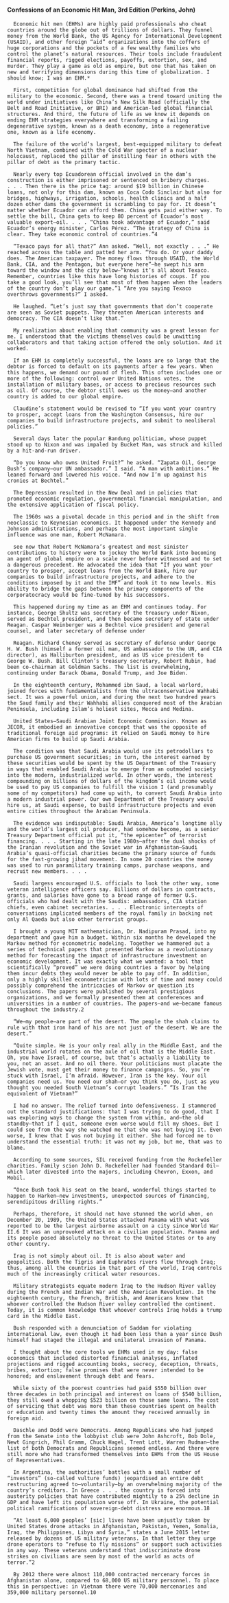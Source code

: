 #### Confessions of an Economic Hit Man, 3rd Edition (Perkins, John)
      Economic hit men (EHMs) are highly paid professionals who cheat countries around the globe out of trillions of dollars. They funnel money from the World Bank, the US Agency for International Development (USAID), and other foreign “aid” organizations into the coffers of huge corporations and the pockets of a few wealthy families who control the planet’s natural resources. Their tools include fraudulent financial reports, rigged elections, payoffs, extortion, sex, and murder. They play a game as old as empire, but one that has taken on new and terrifying dimensions during this time of globalization. I should know; I was an EHM.*

      First, competition for global dominance had shifted from the military to the economic. Second, there was a trend toward uniting the world under initiatives like China’s New Silk Road (officially the Belt and Road Initiative, or BRI) and American-led global financial structures. And third, the future of life as we know it depends on ending EHM strategies everywhere and transforming a failing degenerative system, known as a death economy, into a regenerative one, known as a life economy.

      The failure of the world’s largest, best-equipped military to defeat North Vietnam, combined with the Cold War specter of a nuclear holocaust, replaced the pillar of instilling fear in others with the pillar of debt as the primary tactic.

      Nearly every top Ecuadorean official involved in the dam’s construction is either imprisoned or sentenced on bribery charges. . . . Then there is the price tag: around $19 billion in Chinese loans, not only for this dam, known as Coca Codo Sinclair but also for bridges, highways, irrigation, schools, health clinics and a half dozen other dams the government is scrambling to pay for. It doesn’t matter whether Ecuador can afford them. China gets paid either way. To settle the bill, China gets to keep 80 percent of Ecuador’s most valuable export—oil. . . . “China took advantage of Ecuador,” said Ecuador’s energy minister, Carlos Pérez. “The strategy of China is clear. They take economic control of countries.”4

      “Texaco pays for all that?” Ann asked. “Well, not exactly . . .” He reached across the table and patted her arm. “You do. Or your daddy does. The American taxpayer. The money flows through USAID, the World Bank, CIA, and the Pentagon, but everyone here”—he swept his arm toward the window and the city below—“knows it’s all about Texaco. Remember, countries like this have long histories of coups. If you take a good look, you’ll see that most of them happen when the leaders of the country don’t play our game.”1 “Are you saying Texaco overthrows governments?” I asked.

      He laughed. “Let’s just say that governments that don’t cooperate are seen as Soviet puppets. They threaten American interests and democracy. The CIA doesn’t like that.”

      My realization about enabling that community was a great lesson for me. I understood that the victims themselves could be unwitting collaborators and that taking action offered the only solution. And it worked.

      If an EHM is completely successful, the loans are so large that the debtor is forced to default on its payments after a few years. When this happens, we demand our pound of flesh. This often includes one or more of the following: control over United Nations votes, the installation of military bases, or access to precious resources such as oil. Of course, the debtor still owes us the money—and another country is added to our global empire.

      Claudine’s statement would be revised to “If you want your country to prosper, accept loans from the Washington Consensus, hire our companies to build infrastructure projects, and submit to neoliberal policies.”

      Several days later the popular Bandung politician, whose puppet stood up to Nixon and was impaled by Bucket Man, was struck and killed by a hit-and-run driver.

      “Do you know who owns United Fruit?” he asked. “Zapata Oil, George Bush’s company—our UN ambassador.” I said. “A man with ambitions.” He leaned forward and lowered his voice. “And now I’m up against his cronies at Bechtel.”

      The Depression resulted in the New Deal and in policies that promoted economic regulation, governmental financial manipulation, and the extensive application of fiscal policy.

      The 1960s was a pivotal decade in this period and in the shift from neoclassic to Keynesian economics. It happened under the Kennedy and Johnson administrations, and perhaps the most important single influence was one man, Robert McNamara.

      see now that Robert McNamara’s greatest and most sinister contributions to history were to jockey the World Bank into becoming an agent of global empire on a scale never before witnessed and to set a dangerous precedent. He advocated the idea that “If you want your country to prosper, accept loans from the World Bank, hire our companies to build infrastructure projects, and adhere to the conditions imposed by it and the IMF” and took it to new levels. His ability to bridge the gaps between the primary components of the corporatocracy would be fine-tuned by his successors.

      This happened during my time as an EHM and continues today. For instance, George Shultz was secretary of the treasury under Nixon, served as Bechtel president, and then became secretary of state under Reagan. Caspar Weinberger was a Bechtel vice president and general counsel, and later secretary of defense under

      Reagan. Richard Cheney served as secretary of defense under George H. W. Bush (himself a former oil man, US ambassador to the UN, and CIA director), as Halliburton president, and as US vice president to George W. Bush. Bill Clinton’s treasury secretary, Robert Rubin, had been co-chairman at Goldman Sachs. The list is overwhelming, continuing under Barack Obama, Donald Trump, and Joe Biden.

      In the eighteenth century, Mohammed ibn Saud, a local warlord, joined forces with fundamentalists from the ultraconservative Wahhabi sect. It was a powerful union, and during the next two hundred years the Saud family and their Wahhabi allies conquered most of the Arabian Peninsula, including Islam’s holiest sites, Mecca and Medina.

      United States–Saudi Arabian Joint Economic Commission. Known as JECOR, it embodied an innovative concept that was the opposite of traditional foreign aid programs: it relied on Saudi money to hire American firms to build up Saudi Arabia.

      The condition was that Saudi Arabia would use its petrodollars to purchase US government securities; in turn, the interest earned by these securities would be spent by the US Department of the Treasury in ways that enabled Saudi Arabia to emerge from an outmoded society into the modern, industrialized world. In other words, the interest compounding on billions of dollars of the kingdom’s oil income would be used to pay US companies to fulfill the vision I (and presumably some of my competitors) had come up with, to convert Saudi Arabia into a modern industrial power. Our own Department of the Treasury would hire us, at Saudi expense, to build infrastructure projects and even entire cities throughout the Arabian Peninsula.

      The evidence was indisputable: Saudi Arabia, America’s longtime ally and the world’s largest oil producer, had somehow become, as a senior Treasury Department official put it, “the epicenter” of terrorist financing. . . . Starting in the late 1980s—after the dual shocks of the Iranian revolution and the Soviet war in Afghanistan—Saudi Arabia’s quasi-official charities became the primary source of funds for the fast-growing jihad movement. In some 20 countries the money was used to run paramilitary training camps, purchase weapons, and recruit new members. . . .

      Saudi largess encouraged U.S. officials to look the other way, some veteran intelligence officers say. Billions of dollars in contracts, grants, and salaries have gone to a broad range of former U.S. officials who had dealt with the Saudis: ambassadors, CIA station chiefs, even cabinet secretaries. . . . Electronic intercepts of conversations implicated members of the royal family in backing not only Al Qaeda but also other terrorist groups.

      I brought a young MIT mathematician, Dr. Nadipuram Prasad, into my department and gave him a budget. Within six months he developed the Markov method for econometric modeling. Together we hammered out a series of technical papers that presented Markov as a revolutionary method for forecasting the impact of infrastructure investment on economic development. It was exactly what we wanted: a tool that scientifically “proved” we were doing countries a favor by helping them incur debts they would never be able to pay off. In addition, only a highly skilled econometrician with lots of time and money could possibly comprehend the intricacies of Markov or question its conclusions. The papers were published by several prestigious organizations, and we formally presented them at conferences and universities in a number of countries. The papers—and we—became famous throughout the industry.2

      “We—my people—are part of the desert. The people the shah claims to rule with that iron hand of his are not just of the desert. We are the desert.”

      “Quite simple. He is your only real ally in the Middle East, and the industrial world rotates on the axle of oil that is the Middle East. Oh, you have Israel, of course, but that’s actually a liability to you, not an asset. And no oil there. Your politicians must placate the Jewish vote, must get their money to finance campaigns. So, you’re stuck with Israel, I’m afraid. However, Iran is the key. Your oil companies need us. You need our shah—or you think you do, just as you thought you needed South Vietnam’s corrupt leaders.” “Is Iran the equivalent of Vietnam?”

      I had no answer. The relief turned into defensiveness. I stammered out the standard justifications: that I was trying to do good, that I was exploring ways to change the system from within, and—the old standby—that if I quit, someone even worse would fill my shoes. But I could see from the way she watched me that she was not buying it. Even worse, I knew that I was not buying it either. She had forced me to understand the essential truth: it was not my job, but me, that was to blame.

      According to some sources, SIL received funding from the Rockefeller charities. Family scion John D. Rockefeller had founded Standard Oil—which later divested into the majors, including Chevron, Exxon, and Mobil.

      “Once Bush took his seat on the board, wonderful things started to happen to Harken—new investments, unexpected sources of financing, serendipitous drilling rights.”

      Perhaps, therefore, it should not have stunned the world when, on December 20, 1989, the United States attacked Panama with what was reported to be the largest airborne assault on a city since World War II.6 It was an unprovoked attack on a civilian population. Panama and its people posed absolutely no threat to the United States or to any other country.

      Iraq is not simply about oil. It is also about water and geopolitics. Both the Tigris and Euphrates rivers flow through Iraq; thus, among all the countries in that part of the world, Iraq controls much of the increasingly critical water resources.

      Military strategists equate modern Iraq to the Hudson River valley during the French and Indian War and the American Revolution. In the eighteenth century, the French, British, and Americans knew that whoever controlled the Hudson River valley controlled the continent. Today, it is common knowledge that whoever controls Iraq holds a trump card in the Middle East.

      Bush responded with a denunciation of Saddam for violating international law, even though it had been less than a year since Bush himself had staged the illegal and unilateral invasion of Panama.

      I thought about the core tools we EHMs used in my day: false economics that included distorted financial analyses, inflated projections and rigged accounting books, secrecy, deception, threats, bribes, extortion; false promises that were never intended to be honored; and enslavement through debt and fears.

      While sixty of the poorest countries had paid $550 billion over three decades in both principal and interest on loans of $540 billion, they still owed a whopping $523 billion on those same loans. The cost of servicing that debt was more than these countries spent on health or education and twenty times the amount they received annually in foreign aid.

      Daschle and Dodd were Democrats. Among Republicans who had jumped from the Senate into the lobbyist club were John Ashcroft, Bob Dole, Newt Gingrich, Phil Gramm, Chuck Hagel, Trent Lott, Warren Rudman—the list of both Democrats and Republicans seemed endless. And there were still more who had transformed themselves into EHMs from the US House of Representatives.

      In Argentina, the authorities’ battles with a small number of “investors” (so-called vulture funds) jeopardised an entire debt restructuring agreed to—voluntarily—by an overwhelming majority of the country’s creditors. In Greece . . . the country is forced into austerity policies that have contributed mightily to a 25% decline in GDP and have left its population worse off. In Ukraine, the potential political ramifications of sovereign-debt distress are enormous.18

      “At least 6,000 peoples’ [sic] lives have been unjustly taken by United States drone attacks in Afghanistan, Pakistan, Yemen, Somalia, Iraq, the Philippines, Libya and Syria,” states a June 2015 letter released by dozens of US military veterans. In that letter they urge drone operators to “refuse to fly missions” or support such activities in any way. These veterans understand that indiscriminate drone strikes on civilians are seen by most of the world as acts of terror.”2

      By 2012 there were almost 110,000 contracted mercenary forces in Afghanistan alone, compared to 68,000 US military personnel. To place this in perspective: in Vietnam there were 70,000 mercenaries and 359,000 military personnel.10

